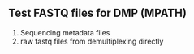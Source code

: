 ## Test FASTQ files for DMP (MPATH)

1. Sequencing metadata files
2. raw fastq files from demultiplexing directly
